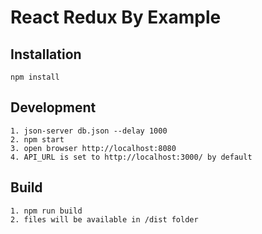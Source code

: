 # React Redux By Example


## Installation
```
npm install
```

## Development
```
1. json-server db.json --delay 1000
2. npm start
3. open browser http://localhost:8080
4. API_URL is set to http://localhost:3000/ by default
```

## Build
```
1. npm run build
2. files will be available in /dist folder
```